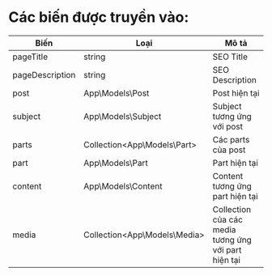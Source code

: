 # Các biến được truyền vào:

| Biến            | Loại                         | Mô tả                                                |
|-----------------|------------------------------|------------------------------------------------------|
| pageTitle       | string                       | SEO Title                                            |
| pageDescription | string                       | SEO Description                                      |
| post            | App\Models\Post              | Post hiện tại                                        |
| subject         | App\Models\Subject           | Subject tương ứng với post                           | 
| parts           | Collection<App\Models\Part>  | Các parts của post                                   |
| part            | App\Models\Part              | Part hiện tại                                        |
| content         | App\Models\Content           | Content tương ứng part hiện tại                      |
| media           | Collection<App\Models\Media> | Collection của các media tương ứng với part hiện tại |
